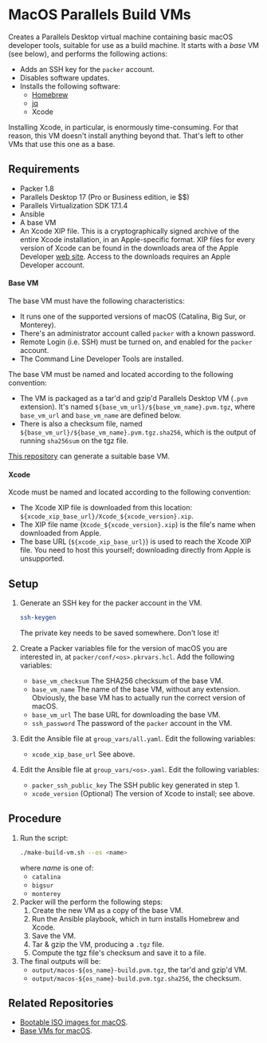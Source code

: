 # MacOS Parallels Build VMs

Creates a Parallels Desktop virtual machine containing basic macOS developer tools,
suitable for use as a build machine.
It starts with a *base* VM (see below), and performs the following actions:

- Adds an SSH key for the `packer` account.
- Disables software updates.
- Installs the following software:
  - [Homebrew](https://docs.brew.sh)
  - [jq](https://stedolan.github.io/jq/manual/)
  - Xcode

Installing Xcode, in particular, is enormously time-consuming.
For that reason, this VM doesn't install anything beyond that.
That's left to other VMs that use this one as a base.

## Requirements

- Packer 1.8
- Parallels Desktop 17 (Pro or Business edition, ie $$)
- Parallels Virtualization SDK 17.1.4
- Ansible
- A base VM
- An Xcode XIP file.
  This is a cryptographically signed archive of the entire Xcode installation, in an Apple-specific format.
  XIP files for every version of Xcode can be found in the downloads area of the Apple Developer [web site](https://developer.apple.com).
  Access to the downloads requires an Apple Developer account.

#### Base VM

The base VM must have the following characteristics:

- It runs one of the supported versions of macOS (Catalina, Big Sur, or Monterey).
- There's an administrator account called `packer` with a known password.
- Remote Login (i.e. SSH) must be turned on, and enabled for the `packer` account.
- The Command Line Developer Tools are installed.

The base VM must be named and located according to the following convention:

- The VM is packaged as a tar'd and gzip'd Parallels Desktop VM (`.pvm` extension).
  It's named `${base_vm_url}/${base_vm_name}.pvm.tgz`, where `base_vm_url` and `base_vm_name` are defined below.
- There is also a checksum file, named `${base_vm_url}/${base_vm_name}.pvm.tgz.sha256`,
  which is the output of running `sha256sum` on the tgz file.

[This repository](https://github.com/paullalonde/macos-parallels-base-vms) can generate a suitable base VM.

#### Xcode

Xcode must be named and located according to the following convention:

- The Xcode XIP file is downloaded from this location: `${xcode_xip_base_url}/Xcode_${xcode_version}.xip`.
- The XIP file name (`Xcode_${xcode_version}.xip`) is the file's name when downloaded from Apple.
- The base URL (`${xcode_xip_base_url}`) is used to reach the Xcode XIP file.
  You need to host this yourself; downloading directly from Apple is unsupported.

## Setup

1. Generate an SSH key for the packer account in the VM.
   ```bash
   ssh-keygen
   ```
   The private key needs to be saved somewhere. Don't lose it!

1. Create a Packer variables file for the version of macOS you are interested in, at `packer/conf/<os>.pkrvars.hcl`.
   Add the following variables:
   - `base_vm_checksum` The SHA256 checksum of the base VM.
   - `base_vm_name` The name of the base VM, without any extension.
     Obviously, the base VM has to actually run the correct version of macOS.
   - `base_vm_url` The base URL for downloading the base VM.
   - `ssh_password` The password of the `packer` account in the VM.

1. Edit the Ansible file at `group_vars/all.yaml`.
   Edit the following variables:
     - `xcode_xip_base_url` See above.

1. Edit the Ansible file at `group_vars/<os>.yaml`.
   Edit the following variables:
     - `packer_ssh_public_key` The SSH public key generated in step 1.
     - `xcode_version` (Optional) The version of Xcode to install; see above.

## Procedure

1. Run the script:
   ```bash
   ./make-build-vm.sh --os <name>
   ```
   where *name* is one of:
   - `catalina`
   - `bigsur`
   - `monterey`
1. Packer will the perform the following steps:
   1. Create the new VM as a copy of the base VM.
   1. Run the Ansible playbook, which in turn installs Homebrew and Xcode.
   1. Save the VM.
   1. Tar & gzip the VM, producing a `.tgz` file.
   1. Compute the tgz file's checksum and save it to a file.
1. The final outputs will be:
   - `output/macos-${os_name}-build.pvm.tgz`, the tar'd and gzip'd VM.
   - `output/macos-${os_name}-build.pvm.tgz.sha256`, the checksum.

## Related Repositories

- [Bootable ISO images for macOS](https://github.com/paullalonde/macos-bootable-iso-images).
- [Base VMs for macOS](https://github.com/paullalonde/macos-parallels-base-vms).

